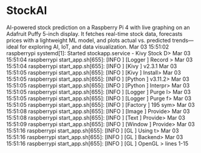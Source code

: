 # StockAI
AI-powered stock prediction on a Raspberry Pi 4 with live graphing on an Adafruit Puffy 5-inch display. It fetches real-time stock data, forecasts prices with a lightweight ML model, and plots actual vs. predicted trends—ideal for exploring AI, IoT, and data visualization.
Mar 03 15:51:02 raspberrypi systemd[1]: Started stockapp.service - Kivy Stock D>
Mar 03 15:51:04 raspberrypi start_app.sh[655]: [INFO   ] [Logger      ] Record >
Mar 03 15:51:04 raspberrypi start_app.sh[655]: [INFO   ] [Kivy        ] v2.3.1
Mar 03 15:51:05 raspberrypi start_app.sh[655]: [INFO   ] [Kivy        ] Install>
Mar 03 15:51:05 raspberrypi start_app.sh[655]: [INFO   ] [Python      ] v3.11.2>
Mar 03 15:51:05 raspberrypi start_app.sh[655]: [INFO   ] [Python      ] Interpr>
Mar 03 15:51:05 raspberrypi start_app.sh[655]: [INFO   ] [Logger      ] Purge l>
Mar 03 15:51:05 raspberrypi start_app.sh[655]: [INFO   ] [Logger      ] Purge f>
Mar 03 15:51:05 raspberrypi start_app.sh[655]: [INFO   ] [Factory     ] 195 sym>
Mar 03 15:51:08 raspberrypi start_app.sh[655]: [INFO   ] [Image       ] Provide>
Mar 03 15:51:08 raspberrypi start_app.sh[655]: [INFO   ] [Text        ] Provide>
Mar 03 15:51:09 raspberrypi start_app.sh[655]: [INFO   ] [Window      ] Provide>
Mar 03 15:51:16 raspberrypi start_app.sh[655]: [INFO   ] [GL          ] Using t>
Mar 03 15:51:16 raspberrypi start_app.sh[655]: [INFO   ] [GL          ] Backend>
Mar 03 15:51:16 raspberrypi start_app.sh[655]: [INFO   ] [GL          ] OpenGL >
lines 1-15
